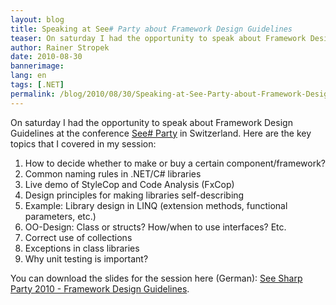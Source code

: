 ```yaml
---
layout: blog
title: Speaking at See# Party about Framework Design Guidelines
teaser: On saturday I had the opportunity to speak about Framework Design Guidelines at the conference See# Party in Switzerland. Here are the key topics that I covered in my session.
author: Rainer Stropek
date: 2010-08-30
bannerimage: 
lang: en
tags: [.NET]
permalink: /blog/2010/08/30/Speaking-at-See-Party-about-Framework-Design-Guidelines
---
```


<p>On saturday I had the opportunity to speak about Framework Design Guidelines at the conference <a href="http://www.seesharpparty.de/" target="_blank">See# Party</a> in Switzerland. Here are the key topics that I covered in my session:</p><ol>
  <li>How to decide whether to make or buy a certain component/framework?</li>
  <li>Common naming rules in .NET/C# libraries</li>
  <li>Live demo of StyleCop and Code Analysis (FxCop)</li>
  <li>Design principles for making libraries self-describing</li>
  <li>Example: Library design in LINQ (extension methods, functional parameters, etc.)</li>
  <li>OO-Design: Class or structs? How/when to use interfaces? Etc.</li>
  <li>Correct use of collections</li>
  <li>Exceptions in class libraries</li>
  <li>Why unit testing is important?</li>
</ol><p>You can download the slides for the session here (German): <a href="{{site.baseurl}}/content/images/blog/2010/08/See Sharp Party 2010 - Framework Design Guidelines.pdf" target="__blank">See Sharp Party 2010 - Framework Design Guidelines</a>.</p>